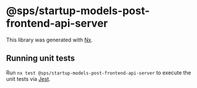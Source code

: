 # @sps/startup-models-post-frontend-api-server

This library was generated with [Nx](https://nx.dev).

## Running unit tests

Run `nx test @sps/startup-models-post-frontend-api-server` to execute the unit tests via [Jest](https://jestjs.io).
